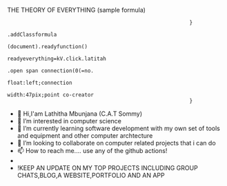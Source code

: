 THE THEORY OF EVERYTHING (sample formula)
                                                              
                                                               }
                                                                 .addClassformula
                                                                      (document).readyfunction()
                                                                      readyeverything=kV.click.latitah
                                                                      .open span connection(0(=no.
                                                                      float:left;connection
                                                                      width:47pix;point co-creator
                                                               }
- 👋 Hi,I'am Lathitha Mbunjana (C.A.T Sommy)
- 👀 I’m interested in computer science
- 🌱 I’m currently learning software development with my own set of tools and equipment and   other computer archtecture
- 💞️ I’m looking to collaborate on computer related projects that i can do 
- 📫 How to reach me.... use any of the github actions!
- 
- !KEEP AN UPDATE ON MY TOP PROJECTS INCLUDING GROUP CHATS,BLOG,A WEBSITE,PORTFOLIO AND AN APP


<!---
lathitha-dev/lathitha-dev is a ✨ special ✨ repository because its `README.md` (this file) appears on your GitHub profile.
You can click the Preview link to take a look at your changes.
--->
